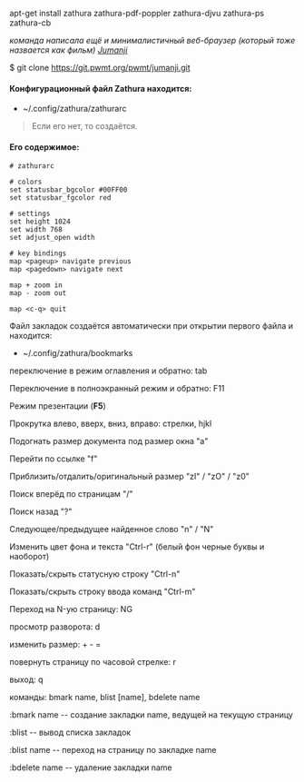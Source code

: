 apt-get install zathura zathura-pdf-poppler zathura-djvu zathura-ps zathura-cb

_команда написала ещё и минималистичный веб-браузер (который тоже назвается как фильм) [Jumanji](https://pwmt.org/projects/jumanji/)_

$ git clone https://git.pwmt.org/pwmt/jumanji.git

#### Конфигурационный файл Zathura находится:

- ~/.config/zathura/zathurarc

>Если его нет, то создаётся.

#### Его содержимое:

```
# zathurarc

# colors
set statusbar_bgcolor #00FF00
set statusbar_fgcolor red

# settings
set height 1024
set width 768
set adjust_open width

# key bindings
map <pageup> navigate previous
map <pagedown> navigate next

map + zoom in
map - zoom out

map <c-q> quit
```
Файл закладок создаётся автоматически при открытии первого файла и находится:

- ~/.config/zathura/bookmarks

переключение в режим оглавления и обратно: tab 

Переключение в полноэкранный режим и обратно: F11 

Режим презентации (**F5**)

Прокрутка влево, вверх, вниз, вправо: стрелки, hjkl 

Подогнать размер документа под размер окна "а"

Перейти по ссылке  "f"

Приблизить/отдалить/оригинальный размер "zI" / "zO" / "z0"

Поиск вперёд по страницам "/"

Поиск назад "?"

Следующее/предыдущее найденное слово "n" / "N"

Изменить цвет фона и текста "Ctrl-r" (белый фон черные буквы и наоборот)

Показать/скрыть статусную строку "Ctrl-n"

Показать/скрыть строку ввода команд "Ctrl-m"

Переход на N-ую страницу: NG 

просмотр разворота: d 

изменить размер: + - = 

повернуть страницу по часовой стрелке: r 

выход: q 

команды: bmark name, blist [name], bdelete name 

:bmark name -- создание закладки name, ведущей на текущую страницу 

:blist -- вывод списка закладок 

:blist name -- переход на страницу по закладке name 

:bdelete name -- удаление закладки name
